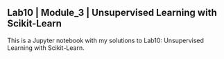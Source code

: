 ## Lab10 | Module_3 | Unsupervised Learning with Scikit-Learn

This is a Jupyter notebook with my solutions to Lab10: Unsupervised Learning with Scikit-Learn.